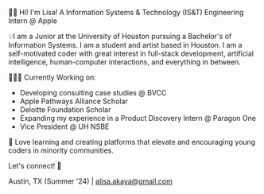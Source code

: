 👋🏽 Hi! I'm Lisa! A Information Systems & Technology (IS&T) Engineering Intern @ Apple

💡I am a Junior at the University of Houston pursuing a Bachelor's of Information Systems. I am a student and artist based in Houston. I am a self-motivated coder with great interest in full-stack development, artificial intelligence, human-computer interactions, and everything in between.

👩🏽‍💻 Currently Working on: 
+ Developing consulting case studies @ BVCC
+ Apple Pathways Alliance Scholar
+ Deloitte Foundation Scholar
+ Expanding my experience in a Product Discovery Intern @ Paragon One
+ Vice President @ UH NSBE

🌱 Love learning and creating platforms that elevate and encouraging young coders in minority communities.

Let's connect! 🔗

Austin, TX (Summer '24) | [alisa.akaya@gmail.com](mailto:alisa.akaya@gmail.com)
